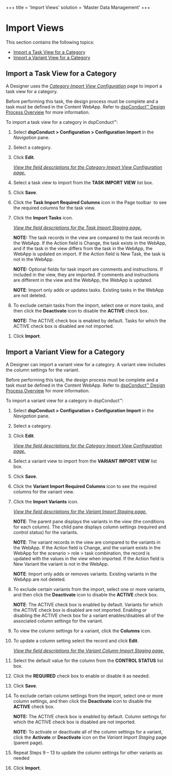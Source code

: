 +++
title = 'Import Views'
solution = 'Master Data Management'
+++

# Import Views

This section contains the following topics:

  - [Import a Task View for a
    Category](#Import_a_Task_View_for_a_Category)
  - [Import a Variant View for a
    Category](#Import_a_Variant_View_for_a_Category)

## <span id="Import_a_Task_View_for_a_Category"></span>Import a Task View for a Category

A Designer uses the <span style="font-style: italic;">[Category Import
View
Configuration](../Page_Desc/Category_Import_View_Configuration.htm)</span>
page to import a task view for a category.

Before performing this task, the design process must be complete and a
task must be defined in the Content WebApp. Refer to [dspConduct™ Design
Process Overview](dspConduct_Design_Process_Overview.htm) for more
information.

To import a task view for a category in dspConduct™:

1.  Select <span style="font-weight: bold;">dspConduct \>
    </span>**Configuration \> Configuration Import** in the
    <span style="font-style: italic;">Navigation</span> pane.

2.  Select a category.

3.  Click **Edit**.
    
    *[View the field descriptions for the Category Import View
    Configuration
    page.](../Page_Desc/Category_Import_View_Configuration.htm)*

4.  Select a task view to import from the **TASK IMPORT VIEW** list box.

5.  Click **Save**.

6.  Click the **Task Import Required Columns** icon in the Page toolbar
     to see the required columns for the task view.

7.  Click the **Import Tasks** icon.
    
    *[View the field descriptions for the Task Import Staging
    page.](../Page_Desc/Task_Import_Staging.htm)*
    
    **NOTE:** The task records in the view are compared to the task
    records in the WebApp. If the Action field is Change, the task
    exists in the WebApp, and if the task in the view differs from the
    task in the WebApp, the WebApp is updated on import. If the Action
    field is New Task, the task is not in the WebApp.
    
    **NOTE:** Optional fields for task import are comments and
    instructions. If included in the view, they are imported. If
    comments and instructions are different in the view and the WebApp,
    the WebApp is updated.
    
    **NOTE**: Import only adds or updates tasks. Existing tasks in the
    WebApp are not deleted.

8.  To exclude certain tasks from the import, select one or more tasks,
    and then click the **Deactivate** icon to disable the **ACTIVE**
    check box.
    
    **NOTE:** The ACTIVE check box is enabled by default. Tasks for
    which the ACTIVE check box is disabled are not imported.

<!-- end list -->

1.  Click
**Import**.

## <span id="Import_a_Variant_View_for_a_Category"></span>Import a Variant View for a Category

A Designer can import a variant view for a category. A variant view
includes the column settings for the variant.

Before performing this task, the design process must be complete and a
task must be defined in the Content WebApp. Refer to [dspConduct™ Design
Process Overview](dspConduct_Design_Process_Overview.htm) for more
information.

To import a variant view for a category in dspConduct™:

1.  Select <span style="font-weight: bold;">dspConduct \>
    </span>**Configuration \> Configuration Import** in the
    <span style="font-style: italic;">Navigation</span> pane.

2.  Select a category.

3.  Click **Edit**.
    
    *[View the field descriptions for the Category Import View
    Configuration
    page.](../Page_Desc/Category_Import_View_Configuration.htm)*

4.  Select a variant view to import from the **VARIANT IMPORT VIEW**
    list box.

5.  Click **Save**.

6.  Click the **Variant Import Required Columns** icon to see the
    required columns for the variant view.

7.  Click the **Import Variants** icon.
    
    *[View the field descriptions for the Variant Import Staging
    page.](../Page_Desc/Variant_Import_Staging.htm)*
    
    **NOTE**: The parent pane displays the variants in the view (the
    conditions for each column). The child pane displays column settings
    (required and control status) for the variants.
    
    **NOTE**: The variant records in the view are compared to the
    variants in the WebApp. If the Action field is Change, and the
    variant exists in the WebApp for the scenario \> role \> task
    combination, the record is updated with the values in the view when
    imported. If the Action field is New Variant the variant is not in
    the WebApp.
    
    **NOTE**: Import only adds or removes variants. Existing variants in
    the WebApp are not deleted.

8.  To exclude certain variants from the import, select one or more
    variants, and then click the **Deactivate** icon to disable the
    **ACTIVE** check box.
    
    **NOTE**: The ACTIVE check box is enabled by default. Variants for
    which the ACTIVE check box is disabled are not imported. Enabling or
    disabling the ACTIVE check box for a variant enables/disables all of
    the associated column settings for the variant.

9.  To view the column settings for a variant, click the **Columns**
    icon.

10. To update a column setting select the record and click **Edit**.
    
    *[View the field descriptions for the Variant Column Import Staging
    page.](../Page_Desc/Variant_Column_Import_Staging.htm)*

11. Select the default value for the column from the **CONTROL STATUS**
    list box.

12. Click the **REQUIRED** check box to enable or disable it as needed.

13. Click **Save**.

14. To exclude certain column settings from the import, select one or
    more column settings, and then click the **Deactivate** icon to
    disable the **ACTIVE** check box.
    
    **NOTE:** The ACTIVE check box is enabled by default. Column
    settings for which the ACTIVE check box is disabled are not
    imported.
    
    **NOTE:** To activate or deactivate all of the column settings for a
    variant, click the <span style="font-weight: bold;">Activate</span>
    or <span style="font-weight: bold;">Deactivate</span> icon on the
    *Variant Import Staging* page (parent page).

15. Repeat Steps 9 – 13 to update the column settings for other variants
    as needed

16. Click **Import**.
